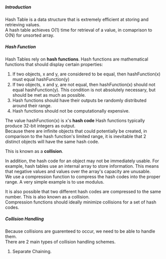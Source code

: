 ##### Introduction
Hash Table is a data structure that is extremely efficient at storing and retrieving values.  
A hash table achieves O(1) time for retrieval of a value, in comaprison to O(N) for unsorted array.  

##### Hash Function
Hash Tables rely on **hash functions**. Hash functions are mathematical functions that should display certain properties:   
1. If two objects, x and y, are considered to be equal, then hashFunction(x) must equal hashFunction(y)
2. If two objects, x and y, are not equal, then hashFunction(x) should not equal hashFunction(y). This condition is not absolutely necessary, but should be met as much as possible.  
3. Hash functions should have their outputs be randomly distributed around their range.
4. Hash functions should not be computationally expensive.

The value hashFunction(x) is x's **hash code**
Hash functions typically produce 32-bit integers as output.  
Because there are infinite objects that could potentially be created, in comparison to the hash function's limited range, it is inevitable that 2 distinct objects will have the same hash code.  

This is known as a **collision**.  

In addition, the hash code for an object may not be immediately usable. For example, hash tables use an internal array to store information. This means that negative values and values over the array's capacity are unusable.  
We use a compression function to compress the hash codes into the proper range. A very simple example is to use modulus. 

It is also possible that two different hash codes are compressed to the same number. This is also known as a collision.  
Compression functions should ideally minimize collisions for a set of hash codes.  

##### Collision Handling
Because collisions are guarenteed to occur, we need to be able to handle them.  
There are 2 main types of collision handling schemes.
1. Separate Chaining. 
